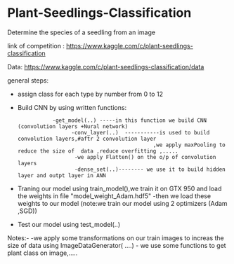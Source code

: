 # Plant-Seedlings-Classification
Determine the species of a seedling from an image

link of competition : https://www.kaggle.com/c/plant-seedlings-classification

Data: https://www.kaggle.com/c/plant-seedlings-classification/data

general steps:
  - assign class for each type by number from 0 to 12
  - Build CNN by using written functions:
  
                   -get_model(..) -----in this function we build CNN (convolution layers +Nural network)
                         -conv_layer(..)  -----------is used to build convolution layers,#aftr 2 convolution layer 
                                                   ,we apply maxPooling to reduce the size of  data ,reduce overfitting ,.....   
                          -we apply Flatten() on the o/p of convolution layers
                          -dense_set(..)-------- we use it to build hidden layer and outpt layer in ANN
                          
   - Traning our model using train_model(),we train it on GTX 950 and load the weights in file "model_weight_Adam.hdf5"
                       -then we load these weights to our model  (note:we train our model using 2 optimizers (Adam ,SGD))
                       
   - Test our model  using test_model(..) 
   
   
   Notes:- -we apply some transformations on our train images to increas the size of data using ImageDataGenerator( ....)
           - we use some functions to get plant class on image,.....
  

